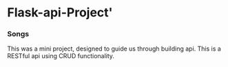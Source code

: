 # Flask-api-Project'

### Songs
This was a mini project, designed to guide us through building api. This is a RESTful api using CRUD functionality. 


